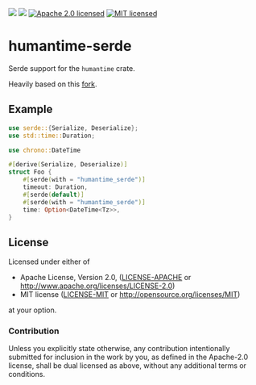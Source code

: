 [![](https://img.shields.io/crates/v/humantime-serde.svg)][crates-io]
[![](https://docs.rs/humantime-serde/badge.svg)][api-docs]
[![Apache 2.0 licensed](https://img.shields.io/badge/license-Apache2.0-blue.svg)](./LICENSE-APACHE)
[![MIT licensed](https://img.shields.io/badge/license-MIT-blue.svg)](./LICENSE-MIT)

# humantime-serde

Serde support for the `humantime` crate.

Heavily based on this [fork](https://github.com/tailhook/serde-humantime/tree/serde_wrapper).

## Example
```rust
use serde::{Serialize, Deserialize};
use std::time::Duration;

use chrono::DateTime

#[derive(Serialize, Deserialize)]
struct Foo {
    #[serde(with = "humantime_serde")]
    timeout: Duration,
    #[serde(default)]
    #[serde(with = "humantime_serde")]
    time: Option<DateTime<Tz>>,
}
```

## License

Licensed under either of

 * Apache License, Version 2.0, ([LICENSE-APACHE](LICENSE-APACHE) or http://www.apache.org/licenses/LICENSE-2.0)
 * MIT license ([LICENSE-MIT](LICENSE-MIT) or http://opensource.org/licenses/MIT)

at your option.

### Contribution

Unless you explicitly state otherwise, any contribution intentionally
submitted for inclusion in the work by you, as defined in the Apache-2.0
license, shall be dual licensed as above, without any additional terms or
conditions.

[crates-io]: https://crates.io/crates/humantime-serde
[api-docs]: https://docs.rs/humantime-serde
